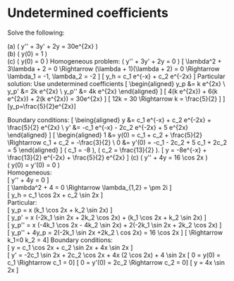 # Undetermined coefficients
Solve the following:

(a) \( y'' + 3y' + 2y = 30e^{2x} \)  
(b) \( y(0) = 1 \)  
(c) \( y(0) = 0 \)
Homogeneous problem: \( y'' + 3y' + 2y = 0 \)
\[ \lambda^2 + 3\lambda + 2 = 0 \Rightarrow (\lambda + 1)(\lambda + 2) = 0 \Rightarrow \lambda_1 = -1, \lambda_2 = -2 \]
\[ y_h = c_1 e^{-x} + c_2 e^{-2x} \]
Particular solution: Use undetermined coefficients
\[
\begin{aligned}
y_p &= k e^{2x} \\
y_p' &= 2k e^{2x} \\
y_p'' &= 4k e^{2x}
\end{aligned}
\]
\[ 4(k e^{2x}) + 6(k e^{2x}) + 2(k e^{2x}) = 30e^{2x} \]
\[ 12k = 30 \Rightarrow k = \frac{5}{2} \]
\][y_p=\frac{5}{2}e^{2x}\]

Boundary conditions:
\[
\being{aligned}
y &= c_1 e^{-x} + c_2 e^{-2x} + \frac{5}{2} e^{2x} \\
y' &= -c_1 e^{-x} - 2c_2 e^{-2x} + 5 e^{2x}
\end{aligned}
\]
\[
\begin{aligned}
1 &= y(0) = c_1 + c_2 + \frac{5}{2} \Rightarrow c_1 + c_2 = -\frac{3}{2} \\
0 &= y'(0) = -c_1 - 2c_2 + 5  c_1 + 2c_2 = 5
\end{aligned}
\]
\( c_1 = -8 \), \( c_2 = \frac{13}{2} \).
\[ y = -8e^{-x} + \frac{13}{2} e^{-2x} + \frac{5}{2} e^{2x} \]
(c) \( y'' + 4y = 16 \cos 2x \)  
\( y(0) = y'(0) = 0 \)  
Homogeneous:  
\[ y'' + 4y = 0 \]  
\[ \lambda^2 + 4 = 0 \Rightarrow \lambda_{1,2} = \pm 2i \]  
\[ y_h = c_1 \cos 2x + c_2 \sin 2x \]  
Particular:  
\[ y_p = x (k_1 \cos 2x + k_2 \sin 2x) \]  
\[ y_p' = x (-2k_1 \sin 2x + 2k_2 \cos 2x) + (k_1 \cos 2x + k_2 \sin 2x) \]  
\[ y_p'' = x (-4k_1 \cos 2x - 4k_2 \sin 2x) + 2(-2k_1 \sin 2x + 2k_2 \cos 2x) \]  
\[ y_p'' + 4y_p = 2(-2k_1 \sin 2x +2k_2 \ cos 2x) = 16 \cos 2x \]
\[ \Rightarrow k_1=0  k_2 = 4\] 
Boundary conditions:  
\[ y = c_1 \cos 2x + c_2 \sin 2x + 4x \sin 2x \]  
\[ y' = -2c_1 \sin 2x + 2c_2 \cos 2x + 4x (2 \cos 2x) + 4 \sin 2x
\[ 0 = y(0) = c_1 \Rightarrow c_1 = 0\]
\[ 0 = y'(0) = 2c_2 \Rightarrow c_2 = 0\]
\[ y = 4x \sin 2x \]